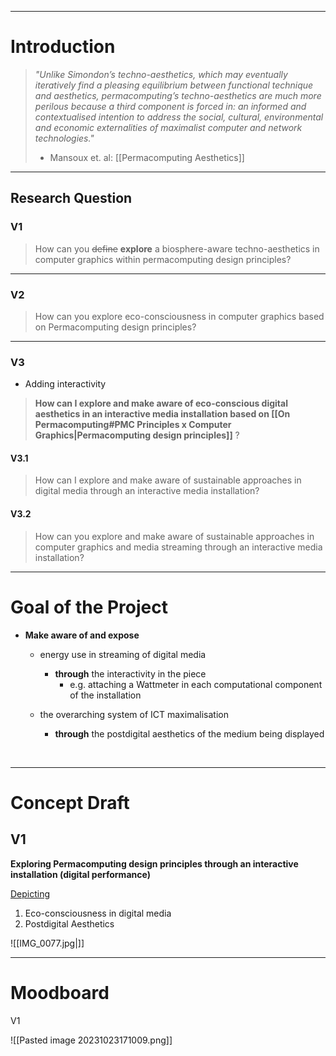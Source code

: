 ___
# Introduction

>*"Unlike Simondon’s techno-aesthetics, which may eventually iteratively find a pleasing equilibrium between functional technique and aesthetics, permacomputing’s techno-aesthetics are much more perilous because a third component is forced in: an informed and contextualised intention to address the social, cultural, environmental and economic externalities of maximalist computer and network technologies."*
>- Mansoux et. al: [[Permacomputing Aesthetics]]

___
## Research Question

### V1

>How can you ~~define~~ **explore** a biosphere-aware techno-aesthetics in computer graphics within permacomputing design principles?

___
### V2

>How can you explore eco-consciousness in computer graphics based on Permacomputing design principles?

___
### V3

- Adding interactivity

>**How can I explore and make aware of eco-conscious digital aesthetics in an interactive media installation based on [[On Permacomputing#PMC Principles x Computer Graphics|Permacomputing design principles]]** ?


#### V3.1

>How can I explore and make aware of sustainable approaches in digital media through an interactive media installation?

#### V3.2

>How can you explore and make aware of sustainable approaches in computer graphics and media streaming through an interactive media installation?


___ 
# Goal of the Project

- **Make aware of and expose**

	- energy use in streaming of digital media
		- **through** the interactivity in the piece
			- e.g. attaching a Wattmeter in each computational component of the installation 
		
	- the overarching system of ICT maximalisation
		- **through** the postdigital aesthetics of the medium being displayed
<br>

___
# Concept Draft 

## V1

**Exploring Permacomputing design principles through an interactive installation (digital performance)**

<u> Depicting </u>

1. Eco-consciousness in digital media
2. Postdigital Aesthetics

![[IMG_0077.jpg|]]

___
# Moodboard

V1

![[Pasted image 20231023171009.png]]





